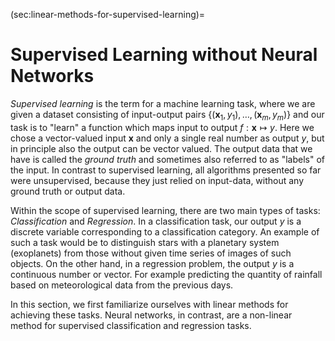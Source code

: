 (sec:linear-methods-for-supervised-learning)=
# Supervised Learning without Neural Networks

*Supervised learning* is the term for a machine learning task, where we
are given a dataset consisting of input-output pairs
$\lbrace(\mathbf{x}_{1}, y_{1}), \dots, (\mathbf{x}_{m}, y_{m})\rbrace$ and our
task is to \"learn\" a function which maps input to output
$f: \mathbf{x} \mapsto y$. Here we chose a vector-valued input $\mathbf{x}$ and
only a single real number as output $y$, but in principle also the
output can be vector valued. The output data that we have is called the
*ground truth* and sometimes also referred to as "labels" of the input.
In contrast to supervised learning, all algorithms presented so far were
unsupervised, because they just relied on input-data, without any ground
truth or output data.

Within the scope of supervised learning, there are two main types of
tasks: *Classification* and *Regression*. In a classification task, our
output $y$ is a discrete variable corresponding to a classification
category. An example of such a task would be to distinguish stars with a
planetary system (exoplanets) from those without given time series of
images of such objects. On the other hand, in a regression problem, the
output $y$ is a continuous number or vector. For example predicting the
quantity of rainfall based on meteorological data from the previous
days.

In this section, we first familiarize ourselves with linear methods for
achieving these tasks. Neural networks, in contrast, are a non-linear
method for supervised classification and regression tasks.
